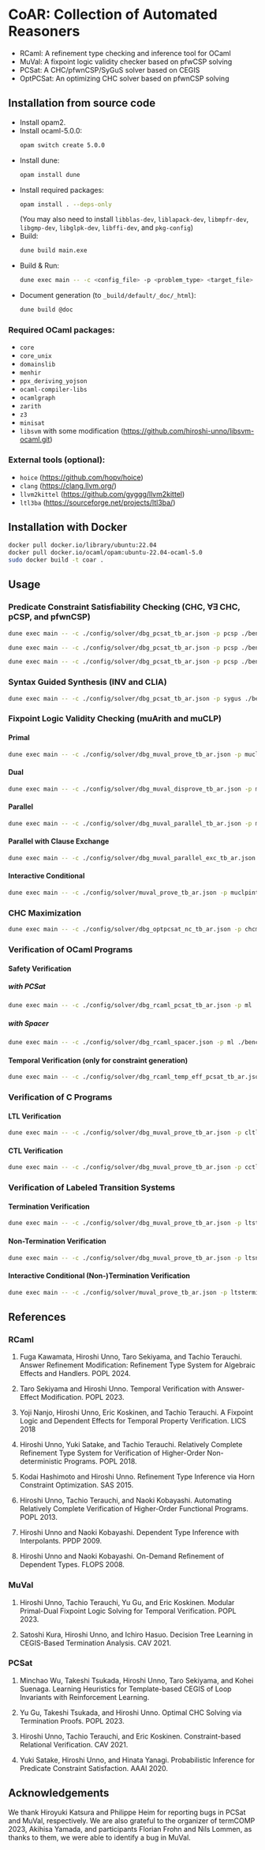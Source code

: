 # CoAR: Collection of Automated Reasoners

* RCaml: A refinement type checking and inference tool for OCaml
* MuVal: A fixpoint logic validity checker based on pfwCSP solving
* PCSat: A CHC/pfwnCSP/SyGuS solver based on CEGIS
* OptPCSat: An optimizing CHC solver based on pfwnCSP solving

## Installation from source code

* Install opam2.
* Install ocaml-5.0.0:
  ```bash
  opam switch create 5.0.0
  ```
* Install dune:
  ```bash
  opam install dune
  ```
* Install required packages:
  ```bash
  opam install . --deps-only
  ```
  (You may also need to install `libblas-dev`, `liblapack-dev`, `libmpfr-dev`, `libgmp-dev`, `libglpk-dev`, `libffi-dev`, and `pkg-config`)
* Build:
  ```bash
  dune build main.exe
  ```
* Build & Run:
  ```bash
  dune exec main -- -c <config_file> -p <problem_type> <target_file>
  ```
* Document generation (to `_build/default/_doc/_html`):
  ```bash
  dune build @doc
  ```

### Required OCaml packages:

* `core`
* `core_unix`
* `domainslib`
* `menhir`
* `ppx_deriving_yojson`
* `ocaml-compiler-libs`
* `ocamlgraph`
* `zarith`
* `z3`
* `minisat`
* `libsvm` with some modification (https://github.com/hiroshi-unno/libsvm-ocaml.git)

### External tools (optional):

- `hoice` (https://github.com/hopv/hoice)
- `clang` (https://clang.llvm.org/)
- `llvm2kittel` (https://github.com/gyggg/llvm2kittel)
- `ltl3ba` (https://sourceforge.net/projects/ltl3ba/)

## Installation with Docker

```bash
docker pull docker.io/library/ubuntu:22.04
docker pull docker.io/ocaml/opam:ubuntu-22.04-ocaml-5.0
sudo docker build -t coar .
```

## Usage

### Predicate Constraint Satisfiability Checking (CHC, $\forall\exists$ CHC, pCSP, and pfwnCSP)

```bash
dune exec main -- -c ./config/solver/dbg_pcsat_tb_ar.json -p pcsp ./benchmarks/CHC/simple/sum.smt2
```
```bash
dune exec main -- -c ./config/solver/dbg_pcsat_tb_ar.json -p pcsp ./benchmarks/AECHC/bar.smt2
```
```bash
dune exec main -- -c ./config/solver/dbg_pcsat_tb_ar.json -p pcsp ./benchmarks/pfwnCSP/simple/max.clp
```

### Syntax Guided Synthesis (INV and CLIA)

```bash
dune exec main -- -c ./config/solver/dbg_pcsat_tb_ar.json -p sygus ./benchmarks/sygus-comp/comp/2017/CLIA_Track/fg_max2.sl
```

### Fixpoint Logic Validity Checking (muArith and muCLP)

#### Primal

```bash
dune exec main -- -c ./config/solver/dbg_muval_prove_tb_ar.json -p muclp ./benchmarks/muCLP/popl2023mod/sas2019_ctl1.hes
```

#### Dual

```bash
dune exec main -- -c ./config/solver/dbg_muval_disprove_tb_ar.json -p muclp ./benchmarks/muCLP/popl2023mod/sas2019_ctl1.hes
```

#### Parallel

```bash
dune exec main -- -c ./config/solver/dbg_muval_parallel_tb_ar.json -p muclp ./benchmarks/muCLP/popl2023mod/sas2019_ctl1.hes
```

#### Parallel with Clause Exchange

```bash
dune exec main -- -c ./config/solver/dbg_muval_parallel_exc_tb_ar.json -p muclp ./benchmarks/muCLP/popl2023mod/sas2019_ctl1.hes
```

#### Interactive Conditional

```bash
dune exec main -- -c ./config/solver/muval_prove_tb_ar.json -p muclpinter ./benchmarks/muCLP/popl2023mod/sas2019_lines1.hes
```

### CHC Maximization

```bash
dune exec main -- -c ./config/solver/dbg_optpcsat_nc_tb_ar.json -p chcmax ./benchmarks/CHC/popl2023opt/test2.smt2
```

### Verification of OCaml Programs

#### Safety Verification
##### with PCSat

```bash
dune exec main -- -c ./config/solver/dbg_rcaml_pcsat_tb_ar.json -p ml ./benchmarks/OCaml/safety/simple/sum.ml
```

##### with Spacer

```bash
dune exec main -- -c ./config/solver/dbg_rcaml_spacer.json -p ml ./benchmarks/OCaml/safety/simple/sum.ml
```

#### Temporal Verification (only for constraint generation)

```bash
dune exec main -- -c ./config/solver/dbg_rcaml_temp_eff_pcsat_tb_ar.json -p ml ./benchmarks/OCaml/temporal/sum_term.ml
```

### Verification of C Programs
#### LTL Verification

```bash
dune exec main -- -c ./config/solver/dbg_muval_prove_tb_ar.json -p cltl <file>
```

#### CTL Verification

```bash
dune exec main -- -c ./config/solver/dbg_muval_prove_tb_ar.json -p cctl <file>
```

### Verification of Labeled Transition Systems
#### Termination Verification

```bash
dune exec main -- -c ./config/solver/dbg_muval_prove_tb_ar.json -p ltsterm ./benchmarks/LTS/simple/test.t2
```

#### Non-Termination Verification

```bash
dune exec main -- -c ./config/solver/dbg_muval_prove_tb_ar.json -p ltsnterm ./benchmarks/LTS/simple/test.t2
```

#### Interactive Conditional (Non-)Termination Verification

```bash
dune exec main -- -c ./config/solver/muval_prove_tb_ar.json -p ltsterminter ./benchmarks/LTS/simple/prog2.t2
```

## References

### RCaml

1. Fuga Kawamata, Hiroshi Unno, Taro Sekiyama, and Tachio Terauchi. Answer Refinement Modification: Refinement Type System for Algebraic Effects and Handlers. POPL 2024.

1. Taro Sekiyama and Hiroshi Unno. Temporal Verification with Answer-Effect Modification. POPL 2023.

1. Yoji Nanjo, Hiroshi Unno, Eric Koskinen, and Tachio Terauchi. A Fixpoint Logic and Dependent Effects for Temporal Property Verification. LICS 2018

1. Hiroshi Unno, Yuki Satake, and Tachio Terauchi. Relatively Complete Refinement Type System for Verification of Higher-Order Non-deterministic Programs. POPL 2018.

1. Kodai Hashimoto and Hiroshi Unno. Refinement Type Inference via Horn Constraint Optimization. SAS 2015.

1. Hiroshi Unno, Tachio Terauchi, and Naoki Kobayashi. Automating Relatively Complete Verification of Higher-Order Functional Programs. POPL 2013.

1. Hiroshi Unno and Naoki Kobayashi. Dependent Type Inference with Interpolants. PPDP 2009.

1. Hiroshi Unno and Naoki Kobayashi. On-Demand Refinement of Dependent Types. FLOPS 2008.

### MuVal

1. Hiroshi Unno, Tachio Terauchi, Yu Gu, and Eric Koskinen. Modular Primal-Dual Fixpoint Logic Solving for Temporal Verification. POPL 2023.

1. Satoshi Kura, Hiroshi Unno, and Ichiro Hasuo. Decision Tree Learning in CEGIS-Based Termination Analysis. CAV 2021.

### PCSat

1. Minchao Wu, Takeshi Tsukada, Hiroshi Unno, Taro Sekiyama, and Kohei Suenaga. Learning Heuristics for Template-based CEGIS of Loop Invariants with Reinforcement Learning.

1. Yu Gu, Takeshi Tsukada, and Hiroshi Unno. Optimal CHC Solving via Termination Proofs. POPL 2023.

1. Hiroshi Unno, Tachio Terauchi, and Eric Koskinen. Constraint-based Relational Verification. CAV 2021.

1. Yuki Satake, Hiroshi Unno, and Hinata Yanagi. Probabilistic Inference for Predicate Constraint Satisfaction. AAAI 2020.

## Acknowledgements

We thank Hiroyuki Katsura and Philippe Heim for reporting bugs in PCSat and MuVal, respectively. We are also grateful to the organizer of termCOMP 2023, Akihisa Yamada, and participants Florian Frohn and Nils Lommen, as thanks to them, we were able to identify a bug in MuVal.
